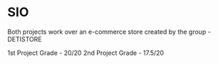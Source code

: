 # SIO

Both projects work over an e-commerce store created by the group - DETISTORE

1st Project Grade - 20/20
2nd Project Grade - 17.5/20
